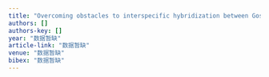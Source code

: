```yaml
---
title: "Overcoming obstacles to interspecific hybridization between Gossypium hirsutum and G. turneri"
authors: []
authors-key: []
year: "数据暂缺"
article-link: "数据暂缺"
venue: "数据暂缺"
bibex: "数据暂缺"
---
```

